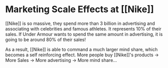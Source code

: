 # Marketing Scale Effects at [[Nike]]

[[Nike]] is so massive, they spend more than 3 billion in advertising and associating with celebrities and famous athletes. It represents 10% of their sales. 
If Under Armour wants to spend the same amount in advertising, it is going to be around 80% of their sales! 

As a result, [[Nike]] is able to command a much larger mind share, which becomes a self reinforcing effect. More people buy [[Nike]]'s products -> More Sales -> More advertising -> More mind share...